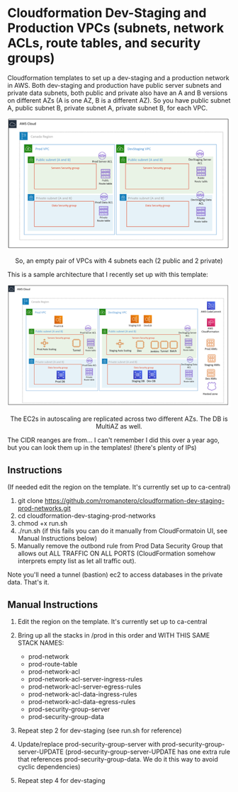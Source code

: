 # Cloudformation Dev-Staging and Production VPCs (subnets, network ACLs, route tables, and security groups)
Cloudformation templates to set up a dev-staging and a production network in AWS. Both dev-staging and production have public server subnets and private data subnets, both public and private also have an A and B versions on different AZs (A is one AZ, B is a different AZ). So you have public subnet A, public subnet B, private subnet A, private subnet B, for each VPC. 

<p align="center">
  <img src="https://github.com/rromanotero/cloudformation-dev-staging-prod-networks/blob/master/architecture.png" width="540"/>
  <p align="center">So, an empty pair of VPCs with 4 subnets each (2 public and 2 private)</p>
</p>

This is a sample architecture that I recently set up with this template:

<p align="center">
  <img src="https://github.com/rromanotero/cloudformation-dev-staging-prod-networks/blob/master/sample_architecture.png" width="540"/>
  <p align="center">The EC2s in autoscaling are replicated across two different AZs. The DB is MultiAZ as well.</p>
</p>

The CIDR reanges are from... I can't remember I did this over a year ago, but you can look them up in the templates! (there's plenty of IPs)


## Instructions
(If needed edit the region on the template. It's currently set up to ca-central)
1. git clone https://github.com/rromanotero/cloudformation-dev-staging-prod-networks.git
2. cd cloudformation-dev-staging-prod-networks
2. chmod +x run.sh
3. ./run.sh (if this fails you can do it manually from CloudFormatoin UI, see Manual Instructions below)
4. Manually remove the outbond rule from Prod Data Security Group
   that allows out ALL TRAFFIC ON ALL PORTS (CloudFormation somehow interprets empty list as let all traffic out).
	 
Note you'll need a tunnel (bastion) ec2 to access databases in the private data. That's it. 


## Manual Instructions
1. Edit the region on the template. It's currently set up to ca-central
2. Bring up all the stacks in /prod in this order and WITH THIS SAME STACK NAMES:

   - prod-network
   - prod-route-table
   - prod-network-acl
   - prod-network-acl-server-ingress-rules
   - prod-network-acl-server-egress-rules
   - prod-network-acl-data-ingress-rules
   - prod-network-acl-data-egress-rules
   - prod-security-group-server
   - prod-security-group-data

3. Repeat step 2 for dev-staging (see run.sh for reference)
4. Update/replace prod-security-group-server with prod-security-group-server-UPDATE
   (prod-security-group-server-UPDATE has one extra rule that references prod-security-group-data. We do it this way to avoid cyclic dependencies)
5. Repeat step 4 for dev-staging


